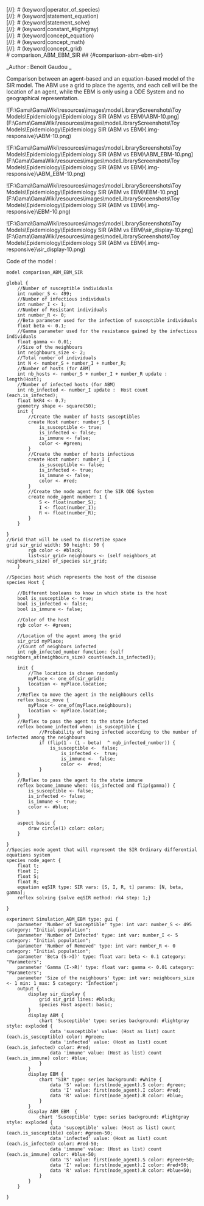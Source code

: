 [//]: # (keyword|operator_^)
<div class='gama-keyword-style' id ='317_0_139_operator--'></div>
[//]: # (keyword|operator_of_species)
<div class='gama-keyword-style' id ='317_1_409_operator-of-species'></div>
[//]: # (keyword|statement_equation)
<div class='gama-keyword-style' id ='317_2_588_statement-equation'></div>
[//]: # (keyword|statement_solve)
<div class='gama-keyword-style' id ='317_3_627_statement-solve'></div>
[//]: # (keyword|constant_#lightgray)
<div class='gama-keyword-style' id ='317_4_1256_constant--lightgray'></div>
[//]: # (keyword|concept_equation)
<div class='gama-keyword-style' id ='317_5_38_concept-equation'></div>
[//]: # (keyword|concept_math)
<div class='gama-keyword-style' id ='317_6_69_concept-math'></div>
[//]: # (keyword|concept_grid)
<div class='gama-keyword-style' id ='317_7_51_concept-grid'></div>
# comparison_ABM_EBM_SIR ## {#comparison-abm-ebm-sir}


_Author : Benoit Gaudou _

Comparison between an agent-based and an equation-based model of the SIR model. The ABM use a grid to place the agents, and each cell will be the location of an agent, while the EBM is only using a ODE System and no geographical representation.


![F:\Gama\GamaWiki\resources\images\modelLibraryScreenshots\Toy Models\Epidemiology\Epidemiology SIR (ABM vs EBM)\ABM-10.png](F:\Gama\GamaWiki\resources\images\modelLibraryScreenshots\Toy Models\Epidemiology\Epidemiology SIR (ABM vs EBM){.img-responsive}\ABM-10.png)

![F:\Gama\GamaWiki\resources\images\modelLibraryScreenshots\Toy Models\Epidemiology\Epidemiology SIR (ABM vs EBM)\ABM_EBM-10.png](F:\Gama\GamaWiki\resources\images\modelLibraryScreenshots\Toy Models\Epidemiology\Epidemiology SIR (ABM vs EBM){.img-responsive}\ABM_EBM-10.png)

![F:\Gama\GamaWiki\resources\images\modelLibraryScreenshots\Toy Models\Epidemiology\Epidemiology SIR (ABM vs EBM)\EBM-10.png](F:\Gama\GamaWiki\resources\images\modelLibraryScreenshots\Toy Models\Epidemiology\Epidemiology SIR (ABM vs EBM){.img-responsive}\EBM-10.png)

![F:\Gama\GamaWiki\resources\images\modelLibraryScreenshots\Toy Models\Epidemiology\Epidemiology SIR (ABM vs EBM)\sir_display-10.png](F:\Gama\GamaWiki\resources\images\modelLibraryScreenshots\Toy Models\Epidemiology\Epidemiology SIR (ABM vs EBM){.img-responsive}\sir_display-10.png)

Code of the model : 

```
model comparison_ABM_EBM_SIR

global {
	//Number of susceptible individuals
	int number_S <- 499; 
	//Number of infectious individuals
	int number_I <- 1; 
	//Number of Resistant individuals
	int number_R <- 0; 
	//Beta parameter used for the infection of susceptible individuals
	float beta <- 0.1; 
	//Gamma parameter used for the resistance gained by the infectious individuals
	float gamma <- 0.01;
	//Size of the neighbours
	int neighbours_size <- 2;
	//Total number of individuals
	int N <- number_S + number_I + number_R;
	//Number of hosts (for ABM)
	int nb_hosts <- number_S + number_I + number_R update : length(Host);
	//Number of infected hosts (for ABM)
	int nb_infected <- number_I update :  Host count (each.is_infected);
	float hKR4 <- 0.7;
	geometry shape <- square(50);
	init {
		//Create the number of hosts susceptibles
		create Host number: number_S {
			is_susceptible <- true;
			is_infected <- false;
			is_immune <- false;
			color <- #green;
		}
		//Create the number of hosts infectious
		create Host number: number_I {
			is_susceptible <- false;
			is_infected <- true;
			is_immune <- false;
			color <- #red;
		}
		//Create the node agent for the SIR ODE System
		create node_agent number: 1 {
			S <- float(number_S);
			I <- float(number_I);
			R <- float(number_R);
		}
	}

}
//Grid that will be used to discretize space
grid sir_grid width: 50 height: 50 {
		rgb color <- #black;
		list<sir_grid> neighbours <- (self neighbors_at neighbours_size) of_species sir_grid;
	}
	
//Species host which represents the host of the disease
species Host {
	
	//Different booleans to know in which state is the host
	bool is_susceptible <- true;
	bool is_infected <- false;
	bool is_immune <- false;
	
	//Color of the host
	rgb color <- #green;
	
	//Location of the agent among the grid
	sir_grid myPlace;
	//Count of neighbors infected 
    int ngb_infected_number function: {self neighbors_at(neighbours_size) count(each.is_infected)};
	
	init {
		//The location is chosen randomly
		myPlace <- one_of(sir_grid);
		location <- myPlace.location;
	}
	//Reflex to move the agent in the neighbours cells
	reflex basic_move {
		myPlace <- one_of(myPlace.neighbours);
		location <- myPlace.location;
	}
	//Reflex to pass the agent to the state infected 
	reflex become_infected when: is_susceptible {
			//Probability of being infected according to the number of infected among the neighbours
    		if (flip(1 - (1 - beta)  ^ ngb_infected_number)) {
        		is_susceptible <-  false;
	            	is_infected <-  true;
	            	is_immune <-  false;
	            	color <-  #red;       			
			}    				
	}
	//Reflex to pass the agent to the state immune
	reflex become_immune when: (is_infected and flip(gamma)) {
		is_susceptible <- false;
		is_infected <- false;
		is_immune <- true;
		color <- #blue;
	} 
	
	aspect basic {
		draw circle(1) color: color;
	}

}
//Species node agent that will represent the SIR Ordinary differential equations system
species node_agent {
	float t;
	float I;
	float S;
	float R;
	equation eqSIR type: SIR vars: [S, I, R, t] params: [N, beta, gamma];
	reflex solving {solve eqSIR method: rk4 step: 1;}
	
}

experiment Simulation_ABM_EBM type: gui {
	parameter 'Number of Susceptible' type: int var: number_S <- 495 category: "Initial population";
	parameter 'Number of Infected' type: int var: number_I <- 5 category: "Initial population";
	parameter 'Number of Removed' type: int var: number_R <- 0 category: "Initial population";
	parameter 'Beta (S->I)' type: float var: beta <- 0.1 category: "Parameters";
	parameter 'Gamma (I->R)' type: float var: gamma <- 0.01 category: "Parameters";
	parameter 'Size of the neighbours' type: int var: neighbours_size <- 1 min: 1 max: 5 category: "Infection";
	output {
		display sir_display { 
			grid sir_grid lines: #black;
			species Host aspect: basic;	
		}
		display ABM { 
			chart 'Susceptible' type: series background: #lightgray style: exploded {
				data 'susceptible' value: (Host as list) count (each.is_susceptible) color: #green;
				data 'infected' value: (Host as list) count (each.is_infected) color: #red;
				data 'immune' value: (Host as list) count (each.is_immune) color: #blue;
			}
		}
		display EBM { 
			chart "SIR" type: series background: #white {
				data 'S' value: first(node_agent).S color: #green;
				data 'I' value: first(node_agent).I color: #red;
				data 'R' value: first(node_agent).R color: #blue;
			}
		}
		display ABM_EBM  { 
			chart 'Susceptible' type: series background: #lightgray style: exploded {
				data 'susceptible' value: (Host as list) count (each.is_susceptible) color: #green-50;
				data 'infected' value: (Host as list) count (each.is_infected) color: #red-50;
				data 'immune' value: (Host as list) count (each.is_immune) color: #blue-50;
				data 'S' value: first(node_agent).S color: #green+50;
				data 'I' value: first(node_agent).I color: #red+50;
				data 'R' value: first(node_agent).R color: #blue+50;
			}
		}
	}

}
```